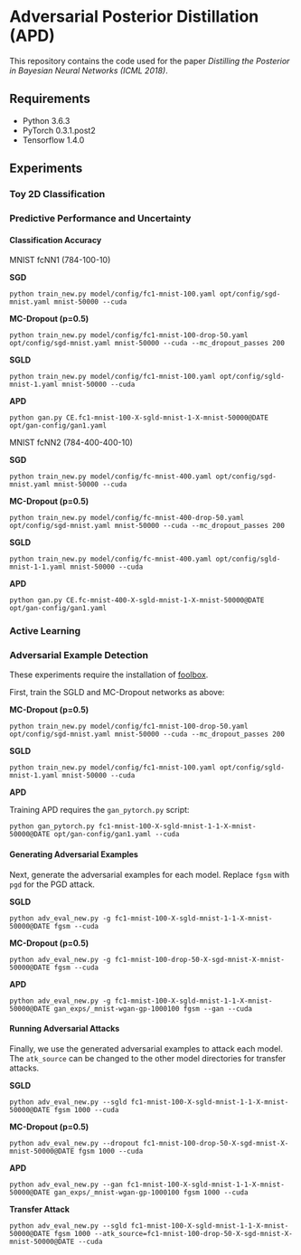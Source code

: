 # Adversarial Posterior Distillation (APD)

This repository contains the code used for the paper _Distilling the Posterior in Bayesian Neural Networks (ICML 2018)_.

## Requirements

* Python 3.6.3
* PyTorch 0.3.1.post2
* Tensorflow 1.4.0


## Experiments

### Toy 2D Classification



### Predictive Performance and Uncertainty

#### Classification Accuracy

MNIST fcNN1 (784-100-10)

**SGD**
```
python train_new.py model/config/fc1-mnist-100.yaml opt/config/sgd-mnist.yaml mnist-50000 --cuda
```

**MC-Dropout (p=0.5)**
```
python train_new.py model/config/fc1-mnist-100-drop-50.yaml opt/config/sgd-mnist.yaml mnist-50000 --cuda --mc_dropout_passes 200
```


**SGLD**
```
python train_new.py model/config/fc1-mnist-100.yaml opt/config/sgld-mnist-1.yaml mnist-50000 --cuda
```


**APD**
```
python gan.py CE.fc1-mnist-100-X-sgld-mnist-1-X-mnist-50000@DATE opt/gan-config/gan1.yaml
```


MNIST fcNN2 (784-400-400-10)

**SGD**

```
python train_new.py model/config/fc-mnist-400.yaml opt/config/sgd-mnist.yaml mnist-50000 --cuda
```

**MC-Dropout (p=0.5)**

```
python train_new.py model/config/fc-mnist-400-drop-50.yaml opt/config/sgd-mnist.yaml mnist-50000 --cuda --mc_dropout_passes 200
```

**SGLD**

```
python train_new.py model/config/fc-mnist-400.yaml opt/config/sgld-mnist-1-1.yaml mnist-50000 --cuda
```


**APD**

```
python gan.py CE.fc-mnist-400-X-sgld-mnist-1-X-mnist-50000@DATE opt/gan-config/gan1.yaml
```


### Active Learning



### Adversarial Example Detection

These experiments require the installation of [foolbox](https://github.com/bethgelab/foolbox/tree/master/foolbox).

First, train the SGLD and MC-Dropout networks as above:

**MC-Dropout (p=0.5)**
```
python train_new.py model/config/fc1-mnist-100-drop-50.yaml opt/config/sgd-mnist.yaml mnist-50000 --cuda --mc_dropout_passes 200
```


**SGLD**
```
python train_new.py model/config/fc1-mnist-100.yaml opt/config/sgld-mnist-1.yaml mnist-50000 --cuda
```


**APD**

Training APD requires the `gan_pytorch.py` script:

```
python gan_pytorch.py fc1-mnist-100-X-sgld-mnist-1-1-X-mnist-50000@DATE opt/gan-config/gan1.yaml --cuda
```


#### Generating Adversarial Examples

Next, generate the adversarial examples for each model. Replace `fgsm` with `pgd` for the PGD attack.

**SGLD**

```
python adv_eval_new.py -g fc1-mnist-100-X-sgld-mnist-1-1-X-mnist-50000@DATE fgsm --cuda
```

**MC-Dropout (p=0.5)**

```
python adv_eval_new.py -g fc1-mnist-100-drop-50-X-sgd-mnist-X-mnist-50000@DATE fgsm --cuda
```

**APD**

```
python adv_eval_new.py -g fc1-mnist-100-X-sgld-mnist-1-1-X-mnist-50000@DATE gan_exps/_mnist-wgan-gp-1000100 fgsm --gan --cuda
```

#### Running Adversarial Attacks

Finally, we use the generated adversarial examples to attack each model. The `atk_source` can be changed to the other model directories for transfer attacks.

**SGLD**

```
python adv_eval_new.py --sgld fc1-mnist-100-X-sgld-mnist-1-1-X-mnist-50000@DATE fgsm 1000 --cuda
```

**MC-Dropout (p=0.5)**

```
python adv_eval_new.py --dropout fc1-mnist-100-drop-50-X-sgd-mnist-X-mnist-50000@DATE fgsm 1000 --cuda
```

**APD**

```
python adv_eval_new.py --gan fc1-mnist-100-X-sgld-mnist-1-1-X-mnist-50000@DATE gan_exps/_mnist-wgan-gp-1000100 fgsm 1000 --cuda
```

**Transfer Attack**

```
python adv_eval_new.py --sgld fc1-mnist-100-X-sgld-mnist-1-1-X-mnist-50000@DATE fgsm 1000 --atk_source=fc1-mnist-100-drop-50-X-sgd-mnist-X-mnist-50000@DATE --cuda
```
